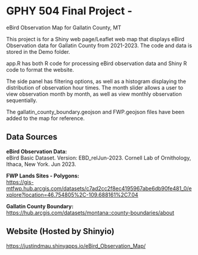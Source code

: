 # GPHY 504 Final Project - <br />
eBird Observation Map for Gallatin County, MT

This project is for a Shiny web page/Leaflet web map that displays eBird Observation data for Gallatin County from 2021-2023. The code and data is stored in the Demo folder.

app.R has both R code for processing eBird observation data and Shiny R code to format the website. 

The side panel has filtering options, as well as a histogram displaying the distribution of observation hour times. 
The month slider allows a user to view observation month by month, as well as view monthly observation sequentially.

The gallatin_county_boundary.geojson and FWP.geojson files have been added to the map for reference. 


## Data Sources
**eBird Observation Data:** <br />
eBird Basic Dataset. Version: EBD_relJun-2023. Cornell Lab of Ornithology, Ithaca, New York. Jun 2023.

**FWP Lands Sites - Polygons:** <br />
https://gis-mtfwp.hub.arcgis.com/datasets/c7ad2cc2f8ec4195967abe6db90fe481_0/explore?location=46.754805%2C-109.688161%2C7.04

**Gallatin County Boundary:** <br />
https://hub.arcgis.com/datasets/montana::county-boundaries/about



## Website (Hosted by Shinyio)
https://justindmau.shinyapps.io/eBird_Observation_Map/
